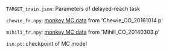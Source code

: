 `TARGET_train.json`: Parameters of delayed-reach task

`chewie_fr.npy`: [monkey MC data](https://doi.org/10.1038/s41586-023-06714-0) from 'Chewie_CO_20161014.p'

`mihili_fr.npy`: [monkey MC data](https://doi.org/10.1038/s41586-023-06714-0) from 'Mihili_CO_20140303.p'

`isn.pt`: checkpoint of MC model
